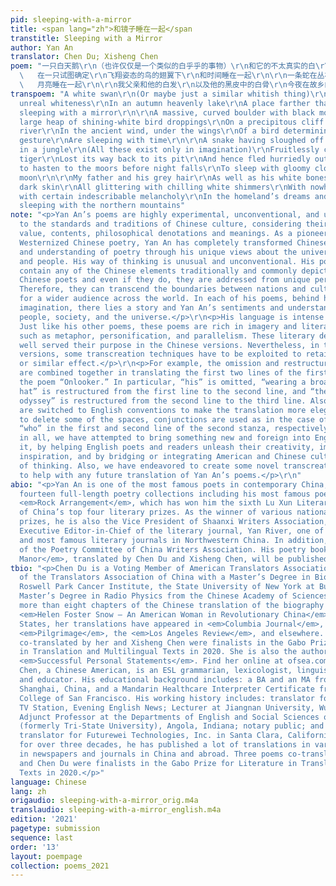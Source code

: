 ```yaml
---
pid: sleeping-with-a-mirror
title: <span lang="zh">和镜子睡在一起</span
transtitle: Sleeping with a Mirror
author: Yan An
translator: Chen Du; Xisheng Chen
poem: "一只白天鹅\r\n（也许仅仅是一个类似的白乎乎的事物）\r\n和它的不太真实的白\r\n在秋天的天池里\r\n在比新疆还远的地方\r\n和镜子睡在一起\r\n\r\n一块有弯度的巨石和它的黑青苔\r\n和一大堆白花花的鸟粪\r\n在大河上空的危崖上\r\n在古代的风中
  \   在一只试图确定\r\n飞翔姿态的鸟的翅翼下\r\n和时间睡在一起\r\n\r\n一条蛇在丛林中蜕掉白皮\r\n（这一切只是在想象之中）\r\n追逐一只饥饿的老虎未果\r\n在迷失了返回洞穴的道路之后\r\n由于恐惧而仓皇逃窜\r\n天黑之前它要赶到旷野上\r\n和乌云
  \   月亮睡在一起\r\n\r\n我父亲和他的白发\r\n以及他的黑皮中的白骨\r\n今夜在故乡的梦中和我的梦中\r\n闪着无处安放的白花花的寒光\r\n和某种难以名状的忧伤\r\n和北方的群山睡在一起"
transpoem: "A white swan\r\n(Or maybe just a similar whitish thing)\r\nAnd its somewhat
  unreal whiteness\r\nIn an autumn heavenly lake\r\nA place farther than Xinjiang\r\nAre
  sleeping with a mirror\r\n\r\nA massive, curved boulder with black moss\r\nAnd a
  large heap of shining-white bird droppings\r\nOn a precipitous cliff above a great
  river\r\nIn the ancient wind, under the wings\r\nOf a bird determining its flight
  gesture\r\nAre sleeping with time\r\n\r\nA snake having sloughed off its white skin
  in a jungle\r\n(All these exist only in imagination)\r\nFruitlessly chased a hungry
  tiger\r\nLost its way back to its pit\r\nAnd hence fled hurriedly out of fright\r\nNeeds
  to hasten to the moors before night falls\r\nTo sleep with gloomy clouds and the
  moon\r\n\r\nMy father and his grey hair\r\nAs well as his white bones under his
  dark skin\r\nAll glittering with chilling white shimmers\r\nWith nowhere to rest\r\nAnd
  with certain indescribable melancholy\r\nIn the homeland’s dreams and mine tonight\r\nAre
  sleeping with the northern mountains"
note: "<p>Yan An’s poems are highly experimental, unconventional, and unique according
  to the standards and traditions of Chinese culture, considering their aesthetic
  value, contents, philosophical denotations and meanings. As a pioneer in modern
  Westernized Chinese poetry, Yan An has completely transformed Chinese readers’ concepts
  and understanding of poetry through his unique views about the universe, life, society,
  and people. His way of thinking is unusual and unconventional. His poems do not
  contain any of the Chinese elements traditionally and commonly depicted by other
  Chinese poets and even if they do, they are addressed from unique perspectives.
  Therefore, they can transcend the boundaries between nations and cultures, reaching
  for a wider audience across the world. In each of his poems, behind his boundless
  imagination, there lies a story and Yan An’s sentiments and understandings of life,
  people, society, and the universe.</p>\r\n<p>His language is intense and abstract.
  Just like his other poems, these poems are rich in imagery and literary devices,
  such as metaphor, personification, and parallelism. These literary devices have
  well served their purpose in the Chinese versions. Nevertheless, in their English
  versions, some transcreation techniques have to be exploited to retain the same
  or similar effect.</p>\r\n<p>For example, the omission and restructuring techniques
  are combined together in translating the first two lines of the first stanza of
  the poem “Onlooker.” In particular, “his” is omitted, “wearing a broad-brimmed straw
  hat” is restructured from the first line to the second line, and “the suspicious
  odyssey” is restructured from the second line to the third line. Also, the spaces
  are switched to English conventions to make the translation more elegant. In order
  to delete some of the spaces, conjunctions are used as in the case of “and” and
  “who” in the first and second line of the second stanza, respectively.</p>\r\n<p>All
  in all, we have attempted to bring something new and foreign into English to enrich
  it, by helping English poets and readers unleash their creativity, imagination,
  inspiration, and by bridging or integrating American and Chinese culture and ways
  of thinking. Also, we have endeavored to create some novel transcreation techniques
  to help with any future translation of Yan An’s poems.</p>\r\n"
abio: "<p>Yan An is one of the most famous poets in contemporary China, author of
  fourteen full-length poetry collections including his most famous poetry collection
  <em>Rock Arrangement</em>, which has won him the sixth Lu Xun Literary Prize, one
  of China’s top four literary prizes. As the winner of various national awards and
  prizes, he is also the Vice President of Shaanxi Writers Association, the head and
  Executive Editor-in-Chief of the literary journal, Yan River, one of the oldest
  and most famous literary journals in Northwestern China. In addition, he is a member
  of the Poetry Committee of China Writers Association. His poetry book <em>A Naturalist’s
  Manor</em>, translated by Chen Du and Xisheng Chen, will be published by Chax Press.</p>"
tbio: "<p>Chen Du is a Voting Member of American Translators Association and a member
  of the Translators Association of China with a Master’s Degree in Biophysics from
  Roswell Park Cancer Institute, the State University of New York at Buffalo and a
  Master’s Degree in Radio Physics from the Chinese Academy of Sciences. She revised
  more than eight chapters of the Chinese translation of the biography of Helen Snow,
  <em>Helen Foster Snow – An American Woman in Revolutionary China</em>. In the United
  States, her translations have appeared in <em>Columbia Journal</em>, <em>Lunch Ticket</em>,
  <em>Pilgrimage</em>, the <em>Los Angeles Review</em>, and elsewhere. Three poems
  co-translated by her and Xisheng Chen were finalists in the Gabo Prize for Literature
  in Translation and Multilingual Texts in 2020. She is also the author of the book
  <em>Successful Personal Statements</em>. Find her online at ofsea.com.</p>\r\n<p>Xisheng
  Chen, a Chinese American, is an ESL grammarian, lexicologist, linguist, translator
  and educator. His educational background includes: a BA and an MA from Fudan University,
  Shanghai, China, and a Mandarin Healthcare Interpreter Certificate from the City
  College of San Francisco. His working history includes: translator for Shanghai
  TV Station, Evening English News; Lecturer at Jiangnan University, Wuxi, China;
  Adjunct Professor at the Departments of English and Social Sciences of Trine University
  (formerly Tri-State University), Angola, Indiana; notary public; and contract high-tech
  translator for Futurewei Technologies, Inc. in Santa Clara, California. As a translator
  for over three decades, he has published a lot of translations in various fields
  in newspapers and journals in China and abroad. Three poems co-translated by him
  and Chen Du were finalists in the Gabo Prize for Literature in Translation and Multilingual
  Texts in 2020.</p>"
language: Chinese
lang: zh
origaudio: sleeping-with-a-mirror_orig.m4a
translaudio: sleeping-with-a-mirror_english.m4a
edition: '2021'
pagetype: submission
sequence: last
order: '13'
layout: poempage
collection: poems_2021
---
```

